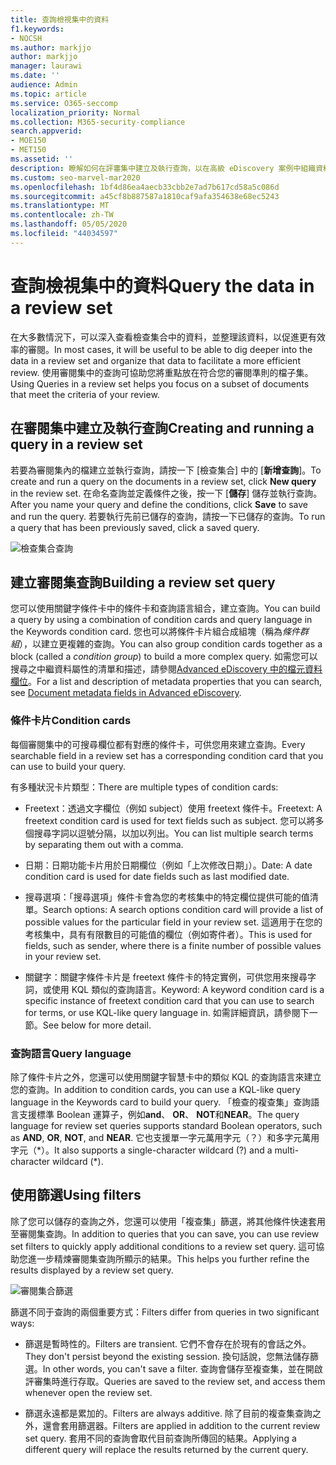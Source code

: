 ```yaml
---
title: 查詢檢視集中的資料
f1.keywords:
- NOCSH
ms.author: markjjo
author: markjjo
manager: laurawi
ms.date: ''
audience: Admin
ms.topic: article
ms.service: O365-seccomp
localization_priority: Normal
ms.collection: M365-security-compliance
search.appverid:
- MOE150
- MET150
ms.assetid: ''
description: 瞭解如何在評審集中建立及執行查詢，以在高級 eDiscovery 案例中組織資料，以進行更有效率的審閱。
ms.custom: seo-marvel-mar2020
ms.openlocfilehash: 1bf4d86ea4aecb33cbb2e7ad7b617cd58a5c086d
ms.sourcegitcommit: a45cf8b887587a1810caf9afa354638e68ec5243
ms.translationtype: MT
ms.contentlocale: zh-TW
ms.lasthandoff: 05/05/2020
ms.locfileid: "44034597"
---
```

# <a name="query-the-data-in-a-review-set"></a><span data-ttu-id="e9029-103">查詢檢視集中的資料</span><span class="sxs-lookup"><span data-stu-id="e9029-103">Query the data in a review set</span></span>

<span data-ttu-id="e9029-104">在大多數情況下，可以深入查看檢查集合中的資料，並整理該資料，以促進更有效率的審閱。</span><span class="sxs-lookup"><span data-stu-id="e9029-104">In most cases, it will be useful to be able to dig deeper into the data in a review set and organize that data to facilitate a more efficient review.</span></span> <span data-ttu-id="e9029-105">使用審閱集中的查詢可協助您將重點放在符合您的審閱準則的檔子集。</span><span class="sxs-lookup"><span data-stu-id="e9029-105">Using Queries in a review set helps you focus on a subset of documents that meet the criteria of your review.</span></span>

## <a name="creating-and-running-a-query-in-a-review-set"></a><span data-ttu-id="e9029-106">在審閱集中建立及執行查詢</span><span class="sxs-lookup"><span data-stu-id="e9029-106">Creating and running a query in a review set</span></span>

<span data-ttu-id="e9029-107">若要為審閱集內的檔建立並執行查詢，請按一下 [檢查集合] 中的 [**新增查詢**]。</span><span class="sxs-lookup"><span data-stu-id="e9029-107">To create and run a query on the documents in a review set, click **New query** in the review set.</span></span> <span data-ttu-id="e9029-108">在命名查詢並定義條件之後，按一下 [**儲存**] 儲存並執行查詢。</span><span class="sxs-lookup"><span data-stu-id="e9029-108">After you name your query and define the conditions, click **Save** to save and run the query.</span></span> <span data-ttu-id="e9029-109">若要執行先前已儲存的查詢，請按一下已儲存的查詢。</span><span class="sxs-lookup"><span data-stu-id="e9029-109">To run a query that has been previously saved, click a saved query.</span></span>

![檢查集合查詢](../media/AeDReviewSetQueries.png)

## <a name="building-a-review-set-query"></a><span data-ttu-id="e9029-111">建立審閱集查詢</span><span class="sxs-lookup"><span data-stu-id="e9029-111">Building a review set query</span></span>

<span data-ttu-id="e9029-112">您可以使用關鍵字條件卡中的條件卡和查詢語言組合，建立查詢。</span><span class="sxs-lookup"><span data-stu-id="e9029-112">You can build a query by using a combination of condition cards and query language in the Keywords condition card.</span></span> <span data-ttu-id="e9029-113">您也可以將條件卡片組合成組塊（稱為*條件群組*），以建立更複雜的查詢。</span><span class="sxs-lookup"><span data-stu-id="e9029-113">You can also group condition cards together as a block (called a *condition group*) to build a more complex query.</span></span> <span data-ttu-id="e9029-114">如需您可以搜尋之中繼資料屬性的清單和描述，請參閱[Advanced eDiscovery 中的檔元資料欄位](document-metadata-fields-in-Advanced-eDiscovery.md)。</span><span class="sxs-lookup"><span data-stu-id="e9029-114">For a list and description of metadata properties that you can search, see [Document metadata fields in Advanced eDiscovery](document-metadata-fields-in-Advanced-eDiscovery.md).</span></span>

### <a name="condition-cards"></a><span data-ttu-id="e9029-115">條件卡片</span><span class="sxs-lookup"><span data-stu-id="e9029-115">Condition cards</span></span>

<span data-ttu-id="e9029-116">每個審閱集中的可搜尋欄位都有對應的條件卡，可供您用來建立查詢。</span><span class="sxs-lookup"><span data-stu-id="e9029-116">Every searchable field in a review set has a corresponding condition card that you can use to build your query.</span></span>

<span data-ttu-id="e9029-117">有多種狀況卡片類型：</span><span class="sxs-lookup"><span data-stu-id="e9029-117">There are multiple types of condition cards:</span></span>

- <span data-ttu-id="e9029-118">Freetext：透過文字欄位（例如 subject）使用 freetext 條件卡。</span><span class="sxs-lookup"><span data-stu-id="e9029-118">Freetext: A freetext condition card is used for text fields such as subject.</span></span> <span data-ttu-id="e9029-119">您可以將多個搜尋字詞以逗號分隔，以加以列出。</span><span class="sxs-lookup"><span data-stu-id="e9029-119">You can list multiple search terms by separating them out with a comma.</span></span>

- <span data-ttu-id="e9029-120">日期：日期功能卡片用於日期欄位（例如「上次修改日期」）。</span><span class="sxs-lookup"><span data-stu-id="e9029-120">Date: A date condition card is used for date fields such as last modified date.</span></span>

- <span data-ttu-id="e9029-121">搜尋選項：「搜尋選項」條件卡會為您的考核集中的特定欄位提供可能的值清單。</span><span class="sxs-lookup"><span data-stu-id="e9029-121">Search options: A search options condition card will provide a list of possible values for the particular field in your review set.</span></span> <span data-ttu-id="e9029-122">這適用于在您的考核集中，具有有限數目的可能值的欄位（例如寄件者）。</span><span class="sxs-lookup"><span data-stu-id="e9029-122">This is used for fields, such as sender, where there is a finite number of possible values in your review set.</span></span>

- <span data-ttu-id="e9029-123">關鍵字：關鍵字條件卡片是 freetext 條件卡的特定實例，可供您用來搜尋字詞，或使用 KQL 類似的查詢語言。</span><span class="sxs-lookup"><span data-stu-id="e9029-123">Keyword: A keyword condition card is a specific instance of freetext condition card that you can use to search for terms, or use KQL-like query language in.</span></span> <span data-ttu-id="e9029-124">如需詳細資訊，請參閱下一節。</span><span class="sxs-lookup"><span data-stu-id="e9029-124">See below for more detail.</span></span>

### <a name="query-language"></a><span data-ttu-id="e9029-125">查詢語言</span><span class="sxs-lookup"><span data-stu-id="e9029-125">Query language</span></span>

<span data-ttu-id="e9029-126">除了條件卡片之外，您還可以使用關鍵字智慧卡中的類似 KQL 的查詢語言來建立您的查詢。</span><span class="sxs-lookup"><span data-stu-id="e9029-126">In addition to condition cards, you can use a KQL-like query language in the Keywords card to build your query.</span></span> <span data-ttu-id="e9029-127">「檢查的複查集」查詢語言支援標準 Boolean 運算子，例如**and**、 **OR**、 **NOT**和**NEAR**。</span><span class="sxs-lookup"><span data-stu-id="e9029-127">The query language for review set queries supports standard Boolean operators, such as **AND**, **OR**, **NOT**, and **NEAR**.</span></span> <span data-ttu-id="e9029-128">它也支援單一字元萬用字元（？）和多字元萬用字元（\*）。</span><span class="sxs-lookup"><span data-stu-id="e9029-128">It also supports a single-character wildcard (?) and a multi-character wildcard (\*).</span></span>

## <a name="using-filters"></a><span data-ttu-id="e9029-129">使用篩選</span><span class="sxs-lookup"><span data-stu-id="e9029-129">Using filters</span></span>

<span data-ttu-id="e9029-130">除了您可以儲存的查詢之外，您還可以使用「複查集」篩選，將其他條件快速套用至審閱集查詢。</span><span class="sxs-lookup"><span data-stu-id="e9029-130">In addition to queries that you can save, you can use review set filters to quickly apply additional conditions to a review set query.</span></span> <span data-ttu-id="e9029-131">這可協助您進一步精煉審閱集查詢所顯示的結果。</span><span class="sxs-lookup"><span data-stu-id="e9029-131">This helps you further refine the results displayed by a review set query.</span></span>

![審閱集合篩選](../media/AeDReviewSetFilters.png)

<span data-ttu-id="e9029-133">篩選不同于查詢的兩個重要方式：</span><span class="sxs-lookup"><span data-stu-id="e9029-133">Filters differ from queries in two significant ways:</span></span>

- <span data-ttu-id="e9029-134">篩選是暫時性的。</span><span class="sxs-lookup"><span data-stu-id="e9029-134">Filters are transient.</span></span> <span data-ttu-id="e9029-135">它們不會存在於現有的會話之外。</span><span class="sxs-lookup"><span data-stu-id="e9029-135">They don't persist beyond the existing session.</span></span> <span data-ttu-id="e9029-136">換句話說，您無法儲存篩選。</span><span class="sxs-lookup"><span data-stu-id="e9029-136">In other words, you can't save a filter.</span></span> <span data-ttu-id="e9029-137">查詢會儲存至複查集，並在開啟評審集時進行存取。</span><span class="sxs-lookup"><span data-stu-id="e9029-137">Queries are saved to the review set, and access them whenever open the review set.</span></span>

- <span data-ttu-id="e9029-138">篩選永遠都是累加的。</span><span class="sxs-lookup"><span data-stu-id="e9029-138">Filters are always additive.</span></span> <span data-ttu-id="e9029-139">除了目前的複查集查詢之外，還會套用篩選器。</span><span class="sxs-lookup"><span data-stu-id="e9029-139">Filters are applied in addition to the current review set query.</span></span> <span data-ttu-id="e9029-140">套用不同的查詢會取代目前查詢所傳回的結果。</span><span class="sxs-lookup"><span data-stu-id="e9029-140">Applying a different query will replace the results returned by the current query.</span></span>
